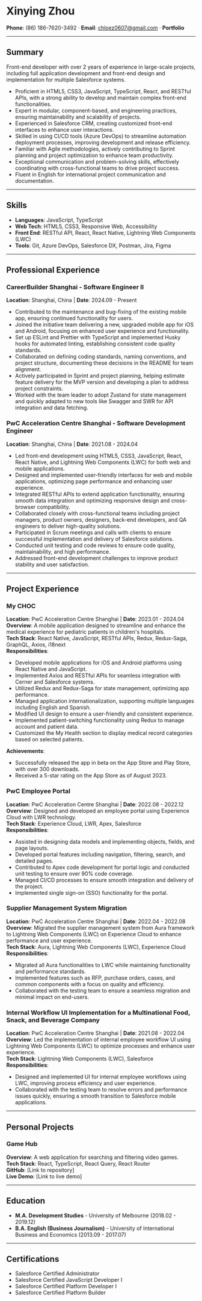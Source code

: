 # Xinying Zhou
**Phone**: (86) 186-7620-3492 · **Email**: chloez0607@gmail.com · **Portfolio**

---

## Summary
Front-end developer with over 2 years of experience in large-scale projects, including full application development and front-end design and implementation for multiple Salesforce systems.

- Proficient in HTML5, CSS3, JavaScript, TypeScript, React, and RESTful APIs, with a strong ability to develop and maintain complex front-end functionalities.
- Expert in modular, component-based, and engineering practices, ensuring maintainability and scalability of projects.
- Experienced in Salesforce CRM, creating customized front-end interfaces to enhance user interactions.
- Skilled in using CI/CD tools (Azure DevOps) to streamline automation deployment processes, improving development and release efficiency.
- Familiar with Agile methodologies, actively contributing to Sprint planning and project optimization to enhance team productivity.
- Exceptional communication and problem-solving skills, effectively coordinating with cross-functional teams to drive project success.
- Fluent in English for international project communication and documentation.

---

## Skills
- **Languages**: JavaScript, TypeScript  
- **Web Tech**: HTML5, CSS3, Responsive Web, Accessibility  
- **Front End**: RESTful API, React, React Native, Lightning Web Components (LWC)  
- **Tools**: Git, Azure DevOps, Salesforce DX, Postman, Jira, Figma  

---

## Professional Experience

### CareerBuilder Shanghai - Software Engineer II 
**Location**: Shanghai, China | **Date**: 2024.09 - Present  
- Contributed to the maintenance and bug-fixing of the existing mobile app, ensuring continued functionality for users.
- Joined the initiative team delivering a new, upgraded mobile app for iOS and Android, focusing on enhanced user experience and functionality.
- Set up ESLint and Prettier with TypeScript and implemented Husky hooks for automated linting, establishing consistent code quality standards.
- Collaborated on defining coding standards, naming conventions, and project structure, documenting these decisions in the README for team alignment.
- Actively participated in Sprint and project planning, helping estimate feature delivery for the MVP version and developing a plan to address project constraints.
- Worked with the team leader to adopt Zustand for state management and quickly adapted to new tools like Swagger and SWR for API integration and data fetching.

### PwC Acceleration Centre Shanghai - Software Development Engineer
**Location**: Shanghai, China | **Date**: 2021.08 - 2024.04  
- Led front-end development using HTML5, CSS3, JavaScript, React, React Native, and Lightning Web Components (LWC) for both web and mobile applications.
- Designed and implemented user-friendly interfaces for web and mobile applications, optimizing page performance and enhancing user experience.
- Integrated RESTful APIs to extend application functionality, ensuring smooth data integration and optimizing responsive design and cross-browser compatibility.
- Collaborated closely with cross-functional teams including project managers, product owners, designers, back-end developers, and QA engineers to deliver high-quality solutions.
- Participated in Scrum meetings and calls with clients to ensure successful implementation and delivery of Salesforce solutions.
- Conducted unit testing and code reviews to ensure code quality, maintainability, and high performance.
- Addressed front-end development challenges to improve product stability and user satisfaction.

---

## Project Experience

### My CHOC
**Location**: PwC Acceleration Centre Shanghai | **Date**: 2023.01 - 2024.04  
**Overview**: A mobile application designed to streamline and enhance the medical experience for pediatric patients in children's hospitals.  
**Tech Stack**: React Native, JavaScript, RESTful APIs, Redux, Redux-Saga, GraphQL, Axios, i18next  
**Responsibilities**:
- Developed mobile applications for iOS and Android platforms using React Native and JavaScript.
- Implemented Axios and RESTful APIs for seamless integration with Cerner and Salesforce systems.
- Utilized Redux and Redux-Saga for state management, optimizing app performance.
- Managed application internationalization, supporting multiple languages including English and Spanish.
- Modified UI design to ensure a user-friendly and consistent experience.
- Implemented patient-switching functionality using Redux to manage account and patient data.
- Customized the My Health section to display medical record categories based on selected patients.

**Achievements**:
- Successfully released the app in beta on the App Store and Play Store, with over 300 downloads.
- Received a 5-star rating on the App Store as of August 2023.

### PwC Employee Portal
**Location**: PwC Acceleration Centre Shanghai | **Date**: 2022.08 - 2022.12  
**Overview**: Designed and developed an employee portal using Experience Cloud with LWR technology.  
**Tech Stack**: Experience Cloud, LWR, Apex, Salesforce  
**Responsibilities**:
- Assisted in designing data models and implementing objects, fields, and page layouts.
- Developed portal features including navigation, filtering, search, and detailed pages.
- Contributed to Apex code development for portal logic and conducted unit testing to ensure over 90% code coverage.
- Managed CI/CD processes to ensure smooth integration and delivery of the project.
- Implemented single sign-on (SSO) functionality for the portal.

### Supplier Management System Migration
**Location**: PwC Acceleration Centre Shanghai | **Date**: 2022.04 - 2022.08  
**Overview**: Migrated the supplier management system from Aura framework to Lightning Web Components (LWC) on Experience Cloud to enhance performance and user experience.  
**Tech Stack**: Aura, Lightning Web Components (LWC), Experience Cloud  
**Responsibilities**:
- Migrated all Aura functionalities to LWC while maintaining functionality and performance standards.
- Implemented features such as RFP, purchase orders, cases, and common components with a focus on quality and efficiency.
- Collaborated with the testing team to ensure a seamless migration and minimal impact on end-users.

### Internal Workflow UI Implementation for a Multinational Food, Snack, and Beverage Company
**Location**: PwC Acceleration Centre Shanghai | **Date**: 2021.08 - 2022.04  
**Overview**: Led the implementation of internal employee workflow UI using Lightning Web Components (LWC) to optimize processes and enhance user experience.  
**Tech Stack**: Lightning Web Components (LWC), Salesforce  
**Responsibilities**:
- Designed and implemented UI for internal employee workflows using LWC, improving process efficiency and user experience.
- Collaborated with the testing team to resolve errors and performance issues quickly, ensuring a smooth transition to Salesforce mobile applications.

---

## Personal Projects

### Game Hub
**Overview**: A web application for searching and filtering video games.  
**Tech Stack**: React, TypeScript, React Query, React Router  
**GitHub**: [Link to repository]  
**Live Demo**: [Link to live demo]

---

## Education
- **M.A. Development Studies** - University of Melbourne (2018.02 - 2019.12)  
- **B.A. English (Business Journalism)** - University of International Business and Economics (2013.09 - 2017.07)

---

## Certifications
- Salesforce Certified Administrator  
- Salesforce Certified JavaScript Developer I  
- Salesforce Certified Platform Developer I  
- Salesforce Certified Platform Builder
